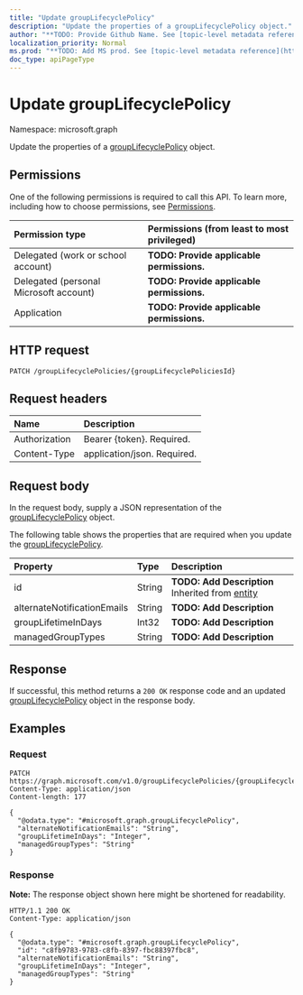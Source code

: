 ```yaml
---
title: "Update groupLifecyclePolicy"
description: "Update the properties of a groupLifecyclePolicy object."
author: "**TODO: Provide Github Name. See [topic-level metadata reference](https://msgo.azurewebsites.net/add/document/guidelines/metadata.html#topic-level-metadata)**"
localization_priority: Normal
ms.prod: "**TODO: Add MS prod. See [topic-level metadata reference](https://msgo.azurewebsites.net/add/document/guidelines/metadata.html#topic-level-metadata)**"
doc_type: apiPageType
---
```


# Update groupLifecyclePolicy
Namespace: microsoft.graph



Update the properties of a [groupLifecyclePolicy](../resources/grouplifecyclepolicy.md) object.

## Permissions
One of the following permissions is required to call this API. To learn more, including how to choose permissions, see [Permissions](/graph/permissions-reference).

|Permission type|Permissions (from least to most privileged)|
|:---|:---|
|Delegated (work or school account)|**TODO: Provide applicable permissions.**|
|Delegated (personal Microsoft account)|**TODO: Provide applicable permissions.**|
|Application|**TODO: Provide applicable permissions.**|

## HTTP request

<!-- {
  "blockType": "ignored"
}
-->
``` http
PATCH /groupLifecyclePolicies/{groupLifecyclePoliciesId}
```

## Request headers
|Name|Description|
|:---|:---|
|Authorization|Bearer {token}. Required.|
|Content-Type|application/json. Required.|

## Request body
In the request body, supply a JSON representation of the [groupLifecyclePolicy](../resources/grouplifecyclepolicy.md) object.

The following table shows the properties that are required when you update the [groupLifecyclePolicy](../resources/grouplifecyclepolicy.md).

|Property|Type|Description|
|:---|:---|:---|
|id|String|**TODO: Add Description** Inherited from [entity](../resources/entity.md)|
|alternateNotificationEmails|String|**TODO: Add Description**|
|groupLifetimeInDays|Int32|**TODO: Add Description**|
|managedGroupTypes|String|**TODO: Add Description**|



## Response

If successful, this method returns a `200 OK` response code and an updated [groupLifecyclePolicy](../resources/grouplifecyclepolicy.md) object in the response body.

## Examples

### Request
<!-- {
  "blockType": "request",
  "name": "update_grouplifecyclepolicy"
}
-->
``` http
PATCH https://graph.microsoft.com/v1.0/groupLifecyclePolicies/{groupLifecyclePoliciesId}
Content-Type: application/json
Content-length: 177

{
  "@odata.type": "#microsoft.graph.groupLifecyclePolicy",
  "alternateNotificationEmails": "String",
  "groupLifetimeInDays": "Integer",
  "managedGroupTypes": "String"
}
```


### Response
**Note:** The response object shown here might be shortened for readability.
<!-- {
  "blockType": "response",
  "truncated": true
}
-->
``` http
HTTP/1.1 200 OK
Content-Type: application/json

{
  "@odata.type": "#microsoft.graph.groupLifecyclePolicy",
  "id": "c8fb9783-9783-c8fb-8397-fbc88397fbc8",
  "alternateNotificationEmails": "String",
  "groupLifetimeInDays": "Integer",
  "managedGroupTypes": "String"
}
```

